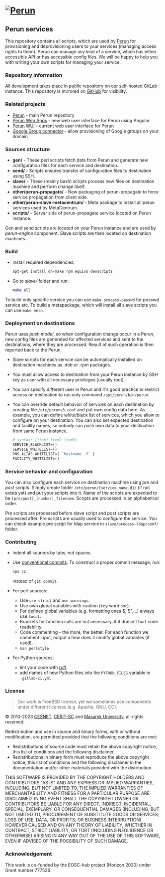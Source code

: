 # [![Perun](https://webcentrum.muni.cz/media/3153530/perun.svg)](https://perun-aai.org)

## Perun services

This repository contains all scripts, which are used by [Perun](https://perun-aai.org/) for provisioning and deprovisioning users to your services (managing access rights to them). Perun can manage any kind of a service, which has either accessible API or has accessible config files. We will be happy to help you with writing your own scripts for managing your service.

### Repository information

All development takes place in [public repository](https://gitlab.ics.muni.cz/perun/perun-idm/perun-services) on our self-hosted GitLab instance. This repository is mirrored on [GitHub](https://github.com/CESNET/perun-services) for visibility.

### Related projects

- [Perun](https://gitlab.ics.muni.cz/perun/perun-idm/perun) - main Perun repository
- [Perun Web Apps](https://gitlab.ics.muni.cz/perun/perun-idm/perun-web-apps) - new web user interface for Perun using Angular
- [Perun WUI](https://gitlab.ics.muni.cz/perun/perun-idm/perun-wui) - current web user interface for Perun
- [Google Group connector](https://github.com/CESNET/google-group-connector) - allow provisioning of Google groups on your domain

### Sources structure

- **gen/** - These perl scripts fetch data from Perun and generate new configuration files for each service and destination.
- **send/** - Scripts ensures transfer of configuration files to destination using SSH.
- **slave/** - These (mainly bash) scripts process new files on destination machine and perform change itself.
- **other/perun-propagate/** - New packaging of perun-propagate to force service propagation from client side.
- **other/perun-slave-metacentrum/** - Meta package to install all perun services used by MetaCentrum.
- **scripts/** - Server side of perun-propagate service located on Perun instance.

Gen and send scripts are located on your Perun instance and are used by _perun-engine_ component. Slave scripts are then located on destination machines.

### Build

- Install required dependencies:

    ```sh
    apt-get install dh-make rpm equivs devscripts
    ```

- Go to _slave/_ folder and run:

    ```sh
    make all
    ```

To build only specific service you can use `make process-passwd` for _passwd_ service etc. To build a metapackage, which will install all slave scripts you can use `make meta`.

### Deployment on destinations

Perun uses _push model_, so when configuration change occur in a Perun, new config files are generated for affected services and sent to the destinations, where they are processed. Result of such operation is then reported back to the Perun.

- Slave scripts for each service can be automatically installed on destination machines as .deb or .rpm packages.
- You must allow access to destination from your Perun instance by SSH key as user with all necessary privileges (usually root).
- You can specify different user in Perun and it's good practice to restrict access on destination to run only command `/opt/perun/bin/perun`.
- You can override default behavior of services on each destination by creating file `/etc/perunv3.conf` and put own config data here. As example, you can define white/black list of services, which you allow to configure on your destination. You can also set expected destination and facility names, so nobody can push own data to your destination from same Perun instance.

    ```perl
    # syntax: (item1 item2 item3)
    SERVICE_BLACKLIST=()
    SERVICE_WHITELIST=()
    DNS_ALIAS_WHITELIST=( `hostname -f` )
    FACILITY_WHITELIST=()
    ```

### Service behavior and configuration

You can also configure each service on destination machine using _pre_ and _post_ scripts. Simply create folder `/etc/perun/[service_name.d]/` (if not exists yet) and put your scripts into it. Name of the scripts are expected to be `[pre/post]_[number]_filename`. Scripts are processed in an alphabetical order.

Pre scripts are processed before slave script and post scripts are processed after. Pre scripts are usually used to configure the service. You can check example pre script for ldap service in `slave/process-ldap/conf/` folder.

### Contributing

- Indent all sources by tabs, not spaces.
- Use [conventional commits](https://www.conventionalcommits.org/en/v1.0.0/). To construct a proper commit message, run:

    ```sh
    npx cz
    ```

  instead of `git commit`.
- For perl sources:
  - Use `use strict` and `use warnings`.
  - Use own global variables with caution (key word `our`).
  - For defined global variables (e.g. formatting ones $, $",...) always use `local`.
  - Brackets for function calls are not necessary, if it doesn't hurt code readability.
  - Code commenting - the more, the better. For each function we comment input, output a how does it modify global variables (if used).
  - `man perlstyle`
- For Python sources:
  - lint your code with [ruff](https://docs.astral.sh/ruff/)
  - add names of new Python files into the `PYTHON_FILES` variable in `.gitlab-ci.yml`

### License

> Our work is FreeBSD license, yet we sometimes use components under different licenses (e.g. Apache, GNU, CC).

&copy; 2010-2023 [CESNET](https://www.cesnet.cz/?lang=en), [CERIT-SC](https://www.cerit-sc.cz/en/index.html) and [Masaryk University](https://www.muni.cz/en), all rights reserved.

Redistribution and use in source and binary forms, with or without modification, are permitted provided that the following conditions are met:

- Redistributions of source code must retain the above copyright notice, this list of conditions and the following disclaimer.
- Redistributions in binary form must reproduce the above copyright notice, this list of conditions and the following disclaimer in the documentation and/or other materials provided with the distribution.

THIS SOFTWARE IS PROVIDED BY THE COPYRIGHT HOLDERS AND
CONTRIBUTORS "AS IS" AND ANY EXPRESS OR IMPLIED WARRANTIES,
INCLUDING, BUT NOT LIMITED TO, THE IMPLIED WARRANTIES OF
MERCHANTABILITY AND FITNESS FOR A PARTICULAR PURPOSE ARE
DISCLAIMED. IN NO EVENT SHALL THE COPYRIGHT OWNER OR CONTRIBUTORS
BE LIABLE FOR ANY DIRECT, INDIRECT, INCIDENTAL, SPECIAL,
EXEMPLARY, OR CONSEQUENTIAL DAMAGES (INCLUDING, BUT NOT LIMITED
TO, PROCUREMENT OF SUBSTITUTE GOODS OR SERVICES; LOSS OF USE,
DATA, OR PROFITS; OR BUSINESS INTERRUPTION) HOWEVER CAUSED AND ON
ANY THEORY OF LIABILITY, WHETHER IN CONTRACT, STRICT LIABILITY,
OR TORT (INCLUDING NEGLIGENCE OR OTHERWISE) ARISING IN ANY WAY
OUT OF THE USE OF THIS SOFTWARE, EVEN IF ADVISED OF THE
POSSIBILITY OF SUCH DAMAGE.

### Acknowledgement

This work is co-funded by the EOSC-hub project (Horizon 2020) under Grant number 777536.
